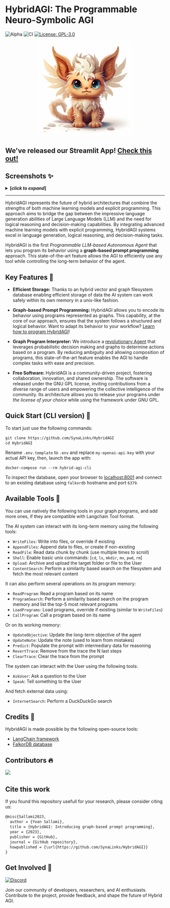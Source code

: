 # HybridAGI: The Programmable Neuro-Symbolic AGI
![Alpha](https://img.shields.io/badge/Release-Alpha-orange)
![CI](https://github.com/SynaLinks/HybridAGI/actions/workflows/python-package.yaml/badge.svg)
[![License: GPL-3.0](https://img.shields.io/badge/License-GPL-green.svg)](https://opensource.org/license/gpl-3-0/)

<p align="center">
<img src="img/hybrid-chimera.png" alt="A cute hybrid chimera" width="300"> 
</p>

## We've released our Streamlit App! [Check this out!](https://github.com/SynaLinks/HybridAGI-app)

## Screenshots ✨
<details>
<summary><b>[<i>click to expand</i>]</b></summary>
<p align="center" class="collapsible">
  <img src="img/chat-machine-learning.png" alt="Screenshot 1" width="400"> 
  <img src="img/chat-snake.png" alt="Screenshot 2" width="400">
  <img src="img/main-program.png" alt="Screenshot 3" width="400">
  <img src="img/answer-internet-program.png" alt="Screenshot 4" width="400"> 
</p>
</details>

---

HybridAGI represents the future of hybrid architectures that combine the strengths of both machine learning models and explicit programming. This approach aims to bridge the gap between the impressive language generation abilities of Large Language Models (LLM) and the need for logical reasoning and decision-making capabilities. By integrating advanced machine learning models with explicit programming, HybridAGI systems excel in language generation, logical reasoning, and decision-making tasks.

HybridAGI is the first *Programmable LLM-based Autonomous Agent* that lets you program its behavior using a **graph-based prompt programming** approach. This state-of-the-art feature allows the AGI to efficiently use any tool while controlling the long-term behavior of the agent.

## Key Features 🎉

- **Efficient Storage:** Thanks to an hybrid vector and graph filesystem database enabling efficient storage of data the AI system can work safely within its own memory in a unix-like fashion.

- **Graph-based Prompt Programming:** HybridAGI allows you to encode its behavior using programs represented as graphs. This capability, at the core of our approach, ensures that the system follows a structured and logical behavior. Want to adapt its behavior to your workflow? [Learn how to program HybridAGI](https://github.com/SynaLinks/HybridAGI-app/blob/main/Tutorials.md)!

- **Graph Program Interpreter:** We introduce a [revolutionary Agent](hybridagi/interpreter/graph_program_interpreter.py) that leverages probabilistic decision making and graphs to determine actions based on a program. By reducing ambiguity and allowing composition of programs, this state-of-the-art feature enables the AGI to handle complex tasks with ease and precision.

- **Free Software:** HybridAGI is a community-driven project, fostering collaboration, innovation, and shared ownership. The software is released under the GNU GPL license, inviting contributions from a diverse range of users and empowering the collective intelligence of the community. Its architecture allows you to release your programs under *the license of your choice* while using the framework under GNU GPL.

## Quick Start (CLI version) 🚀

To start just use the following commands:
```
git clone https://github.com/SynaLinks/HybridAGI
cd HybridAGI
```

Rename `.env.template` to `.env` and replace `my-openai-api-key` with your actual API key, then, launch the app with:

```
docker-compose run --rm hybrid-agi-cli
```

To inspect the database, open your browser to [localhost:8001](https://localhost:8001) and connect to an existing database using `falkordb` hostname and port `6379`.

## Available Tools 🔨

You can use natively the following tools in your graph programs, and add more ones, if they are compatible with Langchain Tool format.

The AI system can interact with its long-term memory using the following tools:

- `WriteFiles`: Write into files, or override if existing
- `AppendFiles`: Append data to files, or create if non-existing
- `ReadFile`: Read data chunk by chunk (use multiple times to scroll)
- `Shell`: Enable basic unix commands: [`cd`, `ls`, `mkdir`, `mv`, `pwd`, `rm`]
- `Upload`: Archive and upload the target folder or file to the User
- `ContentSearch`: Perform a similarity based search on the filesystem and fetch the most relevant content

It can also perform several operations on its program memory:

- `ReadProgram`: Read a program based on its name
- `ProgramSearch`: Perform a similarity based search on the program memory and list the top-5 most relevant programs
- `LoadPrograms`: Load programs, override if existing (similar to `WriteFiles`)
- `CallProgram`: Call a program based on its name

Or on its working memory:

- `UpdateObjective`: Update the long-term objective of the agent
- `UpdateNote`: Update the note (used to learn from mistakes)
- `Predict`: Populate the prompt with intermediary data for reasoning
- `RevertTrace`: Remove from the trace the N last steps
- `ClearTrace`: Clear the trace from the prompt

The system can interact with the User using the following tools:

- `AskUser`: Ask a question to the User
- `Speak`: Tell something to the User

And fetch external data using:

- `InternetSearch`: Perform a DuckDuckGo search

## Credits 👏

HybridAGI is made possible by the following open-source tools:

- [LangChain framework](https://www.langchain.com/)
- [FalkorDB database](https://www.falkordb.com/)

## Contributors 🔥

<a href="https://github.com/SynaLinks/HybridAGI/graphs/contributors">
  <img src="https://contrib.rocks/image?repo=SynaLinks/HybridAGI" />
</a>

## Cite this work

If you found this repository usefull for your research, please consider citing us:

```
@misc{Sallami2023,
  author = {Yoan Sallami},
  title = {HybridAGI: Introducing graph-based prompt programming},
  year = {2023},
  publisher = {GitHub},
  journal = {GitHub repository},
  howpublished = {\url{https://github.com/SynaLinks/HybridAGI}}
}
```

## Get Involved 💬

[![Discord](https://dcbadge.vercel.app/api/server/zM2rEfsqxj)](https://discord.gg/zM2rEfsqxj)

Join our community of developers, researchers, and AI enthusiasts. Contribute to the project, provide feedback, and shape the future of Hybrid AGI.